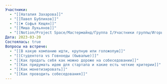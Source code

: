 ```yaml
---
Участники:
  - "[[Наталия Захарова]]"
  - "[[Павел Бубликов]]"
  - "[[✖️ Софья Кещян]]"
  - "[[Миша Лукьянов]]"
  - "[[Notion/Project Space/Мастермайнд/Группа I/Участники группы/Игорь Алексеенко/Игорь Алексеенко\\|Игорь Алексеенко]]"
Дата: 2023-03-20
Состоялась: true
Вопросы на встрече:
  - "[[В какую компанию идти, крупную или голожопую]]"
  - "[[Студентота vs Говноеды (бывалые)]]"
  - "[[Как продать себя как можно дороже на собеседовании]]"
  - "[[Как придумать идею для стартапа и какие есть четкие критерии]]"
  - "[[Как монетизировать]]"
  - "[[Как проводить собеседования]]"
---
```

